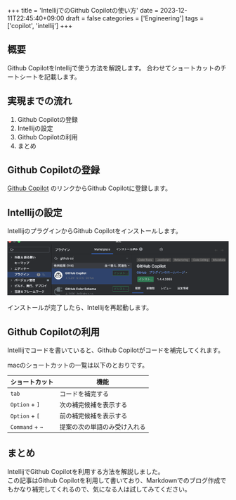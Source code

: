 +++
title = 'IntellijでのGithub Copilotの使い方'
date = 2023-12-11T22:45:40+09:00
draft = false
categories = ['Engineering']
tags = ['copilot', 'intellij']
+++

## 概要
Github CopilotをIntellijで使う方法を解説します。
合わせてショートカットのチートシートを記載します。

## 実現までの流れ
1. Github Copilotの登録
2. Intellijの設定
3. Github Copilotの利用
4. まとめ

## Github Copilotの登録
[Github Copilot](https://copilot.github.com/) のリンクからGithub Copilotに登録します。

## Intellijの設定
IntellijのプラグインからGithub Copilotをインストールします。

![Github Copilot plugin](img-005-001.png)

インストールが完了したら、Intellijを再起動します。

## Github Copilotの利用
Intellijでコードを書いていると、Github Copilotがコードを補完してくれます。

macのショートカットの一覧は以下のとおりです。

| ショートカット | 機能             |
| --- |----------------|
| `tab` | コードを補完する       |
|`Option` + `]` | 次の補完候補を表示する    |
|`Option` + `[` | 前の補完候補を表示する    |
|`Command` + `→` | 提案の次の単語のみ受け入れる |

## まとめ
IntellijでGithub Copilotを利用する方法を解説しました。  
この記事はGithub Copilotを利用して書いており、Markdownでのブログ作成でもかなり補完してくれるので、気になる人は試してみてください。